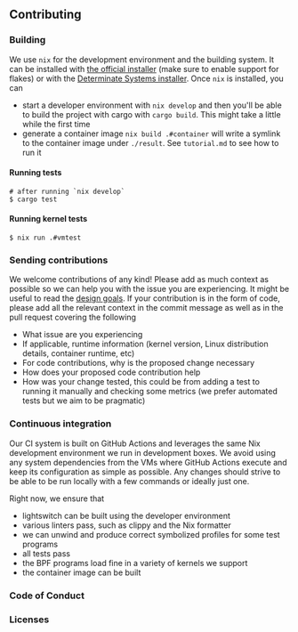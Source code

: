 ## Contributing

### Building

We use `nix` for the development environment and the building system. It can be installed with [the official installer](https://nixos.org/download/#nix-install-linux) (make sure to enable support for flakes) or with the [Determinate Systems installer](https://github.com/DeterminateSystems/nix-installer?tab=readme-ov-file#usage). Once `nix` is installed, you can

* start a developer environment with `nix develop` and then you'll be able to build the project with cargo with `cargo build`. This might take a little while the first time
* generate a container image `nix build .#container` will write a symlink to the container image under `./result`. See `tutorial.md` to see how to run it

#### Running tests

```
# after running `nix develop`
$ cargo test
```

#### Running kernel tests

```
$ nix run .#vmtest
```

### Sending contributions

We welcome contributions of any kind! Please add as much context as possible so we can help you with the issue you are experiencing. It might be useful to read the [design goals](). If your contribution is in the form of code, please add all the relevant context in the commit message as well as in the pull request covering the following

* What issue are you experiencing
* If applicable, runtime information (kernel version, Linux distribution details, container runtime, etc)
* For code contributions, why is the proposed change necessary
* How does your proposed code contribution help
* How was your change tested, this could be from adding a test to running it manually and checking some metrics (we prefer automated tests but we aim to be pragmatic) 

### Continuous integration

Our CI system is built on GitHub Actions and leverages the same Nix development environment we run in development boxes. We avoid using any system dependencies from the VMs where GitHub Actions execute and keep its configuration as simple as possible. Any changes should strive to be able to be run locally with a few commands or ideally just one.

Right now, we ensure that
* lightswitch can be built using the developer environment
* various linters pass, such as clippy and the Nix formatter
* we can unwind and produce correct symbolized profiles for some test programs
* all tests pass
* the BPF programs load fine in a variety of kernels we support
* the container image can be built

### Code of Conduct
### Licenses

